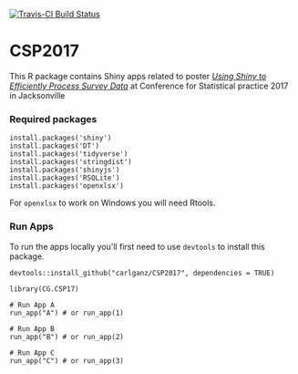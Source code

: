 [![Travis-CI Build Status](https://travis-ci.org/carlganz/CSP2017.svg?branch=master)](https://travis-ci.org/carlganz/CSP2017)

# CSP2017
This R package contains Shiny apps related to poster [*Using Shiny to Efficiently Process Survey Data*](https://ww2.amstat.org/meetings/csp/2017/onlineprogram/AbstractDetails.cfm?AbstractID=303391) at Conference for Statistical practice 2017 in Jacksonville

### Required packages

```{R}
install.packages('shiny')
install.packages('DT')
install.packages('tidyverse')
install.packages('stringdist')
install.packages('shinyjs')
install.packages('RSQLite')
install.packages('openxlsx')
```
For `openxlsx` to work on Windows you will need Rtools.

### Run Apps

To run the apps locally you'll first need to use `devtools` to install this package.

```{R}
devtools::install_github("carlganz/CSP2017", dependencies = TRUE)

library(CG.CSP17)

# Run App A
run_app("A") # or run_app(1)

# Run App B
run_app("B") # or run_app(2)

# Run App C
run_app("C") # or run_app(3)

```